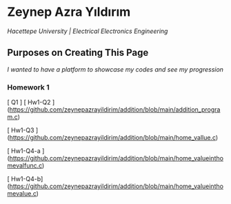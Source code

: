 # Zeynep Azra Yıldırım
*Hacettepe University | Electrical Electronics Engineering*
## Purposes on Creating This Page
*I wanted to have a platform to showcase my codes and see my progression*
### Homework 1
[ Q1 ]
[ Hw1-Q2 ] (https://github.com/zeynepazrayildirim/addition/blob/main/addition_program.c)

[ Hw1-Q3 ] (https://github.com/zeynepazrayildirim/addition/blob/main/home_vallue.c)

[ Hw1-Q4-a ] (https://github.com/zeynepazrayildirim/addition/blob/main/home_valueinthomevalfunc.c)

[ Hw1-Q4-b] (https://github.com/zeynepazrayildirim/addition/blob/main/home_valueinthomevalue.c)
